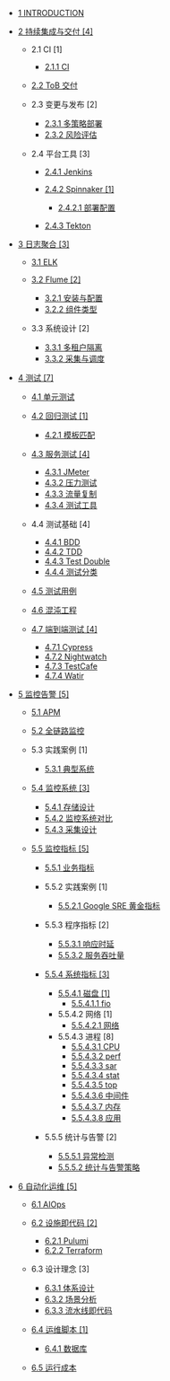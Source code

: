   - [1 INTRODUCTION](/INTRODUCTION.md)
  - [2 持续集成与交付 [4]](/持续集成与交付/README.md)
    - 2.1 CI [1]
      - [2.1.1 CI](/持续集成与交付/CI/CI.md)
    - [2.2 ToB 交付](/持续集成与交付/ToB%20交付/README.md)
      
    - 2.3 变更与发布 [2]
      - [2.3.1 多策略部署](/持续集成与交付/变更与发布/多策略部署.md)
      - [2.3.2 风险评估](/持续集成与交付/变更与发布/风险评估.md)
    - 2.4 平台工具 [3]
      - [2.4.1 Jenkins](/持续集成与交付/平台工具/Jenkins/README.md)
        
      - [2.4.2 Spinnaker [1]](/持续集成与交付/平台工具/Spinnaker/README.md)
        - [2.4.2.1 部署配置](/持续集成与交付/平台工具/Spinnaker/部署配置.md)
      - [2.4.3 Tekton](/持续集成与交付/平台工具/Tekton/README.md)
        
  - [3 日志聚合 [3]](/日志聚合/README.md)
    - [3.1 ELK](/日志聚合/ELK/README.md)
      
    - [3.2 Flume [2]](/日志聚合/Flume/README.md)
      - [3.2.1 安装与配置](/日志聚合/Flume/安装与配置.md)
      - [3.2.2 组件类型](/日志聚合/Flume/组件类型.md)
    - 3.3 系统设计 [2]
      - [3.3.1 多租户隔离](/日志聚合/系统设计/多租户隔离.md)
      - [3.3.2 采集与调度](/日志聚合/系统设计/采集与调度.md)
  - [4 测试 [7]](/测试/README.md)
    - [4.1 单元测试](/测试/单元测试/README.md)
      
    - [4.2 回归测试 [1]](/测试/回归测试/README.md)
      - [4.2.1 模板匹配](/测试/回归测试/模板匹配.md)
    - [4.3 服务测试 [4]](/测试/服务测试/README.md)
      - [4.3.1 JMeter](/测试/服务测试/JMeter.md)
      - [4.3.2 压力测试](/测试/服务测试/压力测试.md)
      - [4.3.3 流量复制](/测试/服务测试/流量复制.md)
      - [4.3.4 测试工具](/测试/服务测试/测试工具.md)
    - 4.4 测试基础 [4]
      - [4.4.1 BDD](/测试/测试基础/BDD.md)
      - [4.4.2 TDD](/测试/测试基础/TDD.md)
      - [4.4.3 Test Double](/测试/测试基础/Test%20Double.md)
      - [4.4.4 测试分类](/测试/测试基础/测试分类.md)
    - [4.5 测试用例](/测试/测试用例/README.md)
      
    - [4.6 混沌工程](/测试/混沌工程/README.md)
      
    - [4.7 端到端测试 [4]](/测试/端到端测试/README.md)
      - [4.7.1 Cypress](/测试/端到端测试/Cypress.md)
      - [4.7.2 Nightwatch](/测试/端到端测试/Nightwatch.md)
      - [4.7.3 TestCafe](/测试/端到端测试/TestCafe.md)
      - [4.7.4 Watir](/测试/端到端测试/Watir.md)
  - [5 监控告警 [5]](/监控告警/README.md)
    - [5.1 APM](/监控告警/APM/README.md)
      
    - [5.2 全链路监控](/监控告警/全链路监控/README.md)
      
    - 5.3 实践案例 [1]
      - [5.3.1 典型系统](/监控告警/实践案例/典型系统.md)
    - [5.4 监控系统 [3]](/监控告警/监控系统/README.md)
      - [5.4.1 存储设计](/监控告警/监控系统/存储设计.md)
      - [5.4.2 监控系统对比](/监控告警/监控系统/监控系统对比.md)
      - [5.4.3 采集设计](/监控告警/监控系统/采集设计.md)
    - [5.5 监控指标 [5]](/监控告警/监控指标/README.md)
      - [5.5.1 业务指标](/监控告警/监控指标/业务指标/README.md)
        
      - 5.5.2 实践案例 [1]
        - [5.5.2.1 Google SRE 黄金指标](/监控告警/监控指标/实践案例/Google%20SRE%20黄金指标.md)
      - 5.5.3 程序指标 [2]
        - [5.5.3.1 响应时延](/监控告警/监控指标/程序指标/响应时延.md)
        - [5.5.3.2 服务吞吐量](/监控告警/监控指标/程序指标/服务吞吐量.md)
      - [5.5.4 系统指标 [3]](/监控告警/监控指标/系统指标/README.md)
        - [5.5.4.1 磁盘 [1]](/监控告警/监控指标/系统指标/磁盘/README.md)
          - [5.5.4.1.1 fio](/监控告警/监控指标/系统指标/磁盘/fio.md)
        - 5.5.4.2 网络 [1]
          - [5.5.4.2.1 网络](/监控告警/监控指标/系统指标/网络/网络.md)
        - 5.5.4.3 进程 [8]
          - [5.5.4.3.1 CPU](/监控告警/监控指标/系统指标/进程/CPU.md)
          - [5.5.4.3.2 perf](/监控告警/监控指标/系统指标/进程/perf.md)
          - [5.5.4.3.3 sar](/监控告警/监控指标/系统指标/进程/sar.md)
          - [5.5.4.3.4 stat](/监控告警/监控指标/系统指标/进程/stat.md)
          - [5.5.4.3.5 top](/监控告警/监控指标/系统指标/进程/top.md)
          - [5.5.4.3.6 中间件](/监控告警/监控指标/系统指标/进程/中间件.md)
          - [5.5.4.3.7 内存](/监控告警/监控指标/系统指标/进程/内存.md)
          - [5.5.4.3.8 应用](/监控告警/监控指标/系统指标/进程/应用.md)
      - 5.5.5 统计与告警 [2]
        - [5.5.5.1 异常检测](/监控告警/监控指标/统计与告警/异常检测.md)
        - [5.5.5.2 统计与告警策略](/监控告警/监控指标/统计与告警/统计与告警策略.md)
  - [6 自动化运维 [5]](/自动化运维/README.md)
    - [6.1 AIOps](/自动化运维/AIOps/README.md)
      
    - [6.2 设施即代码 [2]](/自动化运维/设施即代码/README.md)
      - [6.2.1 Pulumi](/自动化运维/设施即代码/Pulumi.md)
      - [6.2.2 Terraform](/自动化运维/设施即代码/Terraform.md)
    - 6.3 设计理念 [3]
      - [6.3.1 体系设计](/自动化运维/设计理念/体系设计.md)
      - [6.3.2 场景分析](/自动化运维/设计理念/场景分析.md)
      - [6.3.3 流水线即代码](/自动化运维/设计理念/流水线即代码.md)
    - [6.4 运维脚本 [1]](/自动化运维/运维脚本/README.md)
      - [6.4.1 数据库](/自动化运维/运维脚本/数据库.md)
    - [6.5 运行成本](/自动化运维/运行成本/README.md)
      
